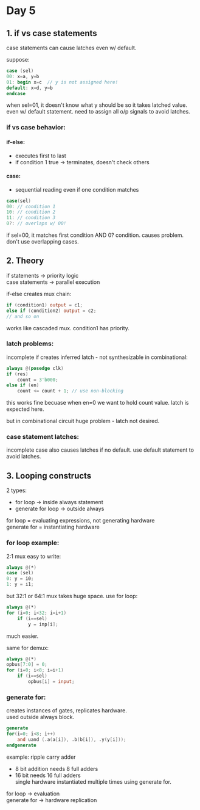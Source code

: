 # Day 5

## 1. if vs case statements  

case statements can cause latches even w/ default.

suppose:
```verilog
case (sel)
00: x=a, y=b
01: begin x=c  // y is not assigned here!
default: x=d, y=b
endcase
```
when sel=01, it doesn't know what y should be so it takes latched value. even w/ default statement.
need to assign all o/p signals to avoid latches.

### if vs case behavior:

#### if-else:
- executes first to last 
- if condition 1 true → terminates, doesn't check others

#### case:
- sequential reading even if one condition matches
```verilog  
case(sel)
00: // condition 1  
10: // condition 2
11: // condition 3
0?: // overlaps w/ 00!
```
if sel=00, it matches first condition AND 0? condition. causes problem.
don't use overlapping cases.

## 2. Theory 

if statements → priority logic  
case statements → parallel execution

if-else creates mux chain:
```verilog
if (condition1) output = c1;
else if (condition2) output = c2; 
// and so on
```
works like cascaded mux. condition1 has priority.

### latch problems:

incomplete if creates inferred latch - not synthesizable in combinational:
```verilog
always @(posedge clk)
if (res) 
    count = 3'b000;
else if (en)
    count <= count + 1; // use non-blocking
```
this works fine becuase when en=0 we want to hold count value. latch is expected here.

but in combinational circuit huge problem - latch not desired.

### case statement latches:

incomplete case also causes latches if no default.
use default statement to avoid latches.

## 3. Looping constructs

2 types:
- for loop → inside always statement  
- generate for loop → outside always

for loop = evaluating expressions, not generating hardware  
generate for = instantiating hardware

### for loop example:

2:1 mux easy to write:
```verilog
always @(*)
case (sel)
0: y = i0;
1: y = i1;
```

but 32:1 or 64:1 mux takes huge space. use for loop:
```verilog
always @(*)
for (i=0; i<32; i=i+1)
    if (i==sel)
        y = inp[i];
```
much easier.

same for demux:
```verilog
always @(*)
opbus[7:0] = 0;
for (i=0; i<8; i=i+1)
    if (i==sel)
        opbus[i] = input;
```

### generate for:

creates instances of gates, replicates hardware.  
used outside always block.
```verilog
generate 
for(i=0; i<8; i++)
    and uand (.a(a[i]), .b(b[i]), .y(y[i]));
endgenerate
```

example: ripple carry adder  
- 8 bit addition needs 8 full adders
- 16 bit needs 16 full adders  
single hardware instantiated multiple times using generate for.

for loop → evaluation  
generate for → hardware replication
